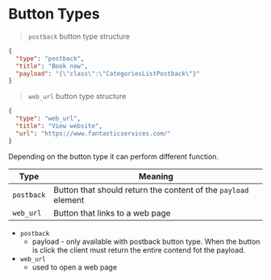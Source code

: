 # Button Types

> `postback` button type structure

```json
{
  "type": "postback",
  "title": "Book now",
  "payload": "{\"class\":\"CategoriesListPostback\"}"
}
```
> `web_url` button type structure

```json
{
  "type": "web_url",
  "title": "View website",
  "url": "https://www.fantasticservices.com/"
}
```
Depending on the button type it can perform different function. 

Type             | Meaning
----------       | -------
`postback`       | Button that should return the content of the <code>payload</code> element
`web_url`        | Button that links to a web page
 
 - `postback` 
   - payload - only available with postback button type. When the button is click the client must return the entire contend fot the payload.
 - `web_url` 
   - used to open a web page

